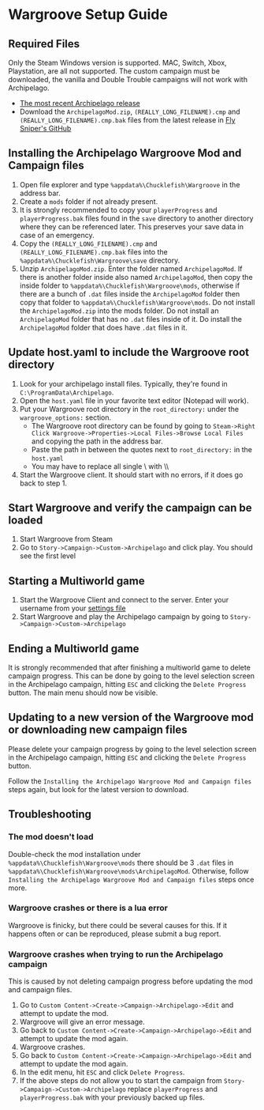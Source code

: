 # Wargroove Setup Guide

## Required Files

Only the Steam Windows version is supported. MAC, Switch, Xbox, Playstation, are all not supported.
The custom campaign must be downloaded, the vanilla and Double Trouble campaigns will not work with Archipelago.

- [The most recent Archipelago release](https://github.com/ArchipelagoMW/Archipelago/releases)
- Download the `ArchipelagoMod.zip`, `(REALLY_LONG_FILENAME).cmp` and 
`(REALLY_LONG_FILENAME).cmp.bak` files from
  the latest release in [Fly Sniper's GitHub](https://github.com/FlySniper/WargrooveArchipelagoMod/releases)

## Installing the Archipelago Wargroove Mod and Campaign files

1. Open file explorer and type `%appdata%\Chucklefish\Wargroove` in the address bar.
2. Create a `mods` folder if not already present.
3. It is strongly recommended to copy your `playerProgress` and `playerProgress.bak` files found in the `save`
directory to another directory where they can be referenced later. This preserves your save data in case of an 
emergency.
4. Copy the `(REALLY_LONG_FILENAME).cmp` and `(REALLY_LONG_FILENAME).cmp.bak` files into the 
`%appdata%\Chucklefish\Wargroove\save` directory.
5. Unzip `ArchipelagoMod.zip`. Enter the folder named `ArchipelagoMod`. If there is another folder inside also named 
`ArchipelagoMod`, then copy the inside folder to `%appdata%\Chucklefish\Wargroove\mods`, otherwise if there are a bunch 
of `.dat` files inside the `ArchipelagoMod` folder then copy that folder to `%appdata%\Chucklefish\Wargroove\mods`.
Do not install the `ArchipelagoMod.zip` into the mods folder. Do not install an `ArchipelagoMod` folder that has no
`.dat` files inside of it. Do install the `ArchipelagoMod` folder that does have `.dat` files in it.

## Update host.yaml to include the Wargroove root directory

1. Look for your archipelago install files. Typically, they're found in `C:\ProgramData\Archipelago`.
2. Open the `host.yaml` file in your favorite text editor (Notepad will work).
3. Put your Wargroove root directory in the `root_directory:` under the `wargroove_options:` section.
   - The Wargroove root directory can be found by going to 
   `Steam->Right Click Wargroove->Properties->Local Files->Browse Local Files` and copying the path in the address bar.
   - Paste the path in between the quotes next to `root_directory:` in the `host.yaml`
   - You may have to replace all single \\ with \\\\
4. Start the Wargroove client. It should start with no errors, if it does go back to step 1.

## Start Wargroove and verify the campaign can be loaded
1. Start Wargroove from Steam
2. Go to `Story->Campaign->Custom->Archipelago` and click play. You should see the first level

## Starting a Multiworld game
1. Start the Wargroove Client and connect to the server. Enter your username from your 
[settings file](/games/Wargroove/player-settings)
2. Start Wargroove and play the Archipelago campaign by going to `Story->Campaign->Custom->Archipelago`

## Ending a Multiworld game
It is strongly recommended that after finishing a multiworld game to delete campaign progress.
This can be done by going to the level selection screen in the Archipelago campaign, hitting `ESC` and clicking the 
`Delete Progress` button. The main menu should now be visible.

## Updating to a new version of the Wargroove mod or downloading new campaign files
Please delete your campaign progress by going to the level selection screen in the Archipelago campaign, 
hitting `ESC` and clicking the `Delete Progress` button.

Follow the `Installing the Archipelago Wargroove Mod and Campaign files` steps again, but look for the latest version
 to download.

## Troubleshooting

### The mod doesn't load
Double-check the mod installation under `%appdata%\Chucklefish\Wargroove\mods` there should be 3 `.dat` files in 
`%appdata%\Chucklefish\Wargroove\mods\ArchipelagoMod`. Otherwise, follow 
`Installing the Archipelago Wargroove Mod and Campaign files` steps once more.

### Wargroove crashes or there is a lua error
Wargroove is finicky, but there could be several causes for this. If it happens often or can be reproduced, 
please submit a bug report.

### Wargroove crashes when trying to run the Archipelago campaign
This is caused by not deleting campaign progress before updating the mod and campaign files.
1. Go to `Custom Content->Create->Campaign->Archipelago->Edit` and attempt to update the mod.
2. Wargroove will give an error message.
3. Go back to `Custom Content->Create->Campaign->Archipelago->Edit` and attempt to update the mod again.
4. Wargroove crashes.
5. Go back to `Custom Content->Create->Campaign->Archipelago->Edit` and attempt to update the mod again.
6. In the edit menu, hit `ESC` and click `Delete Progress`.
7. If the above steps do not allow you to start the campaign from `Story->Campaign->Custom->Archipelago` replace 
`playerProgress` and `playerProgress.bak` with your previously backed up files.
